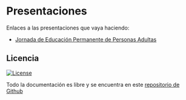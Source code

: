# Presentaciones
Enlaces a las presentaciones que vaya haciendo:

* [Jornada de Educación Permanente de Personas Adultas](https://crdguez.github.io/mis_presentaciones/cledu.html)

## Licencia

[![License](http://img.shields.io/:license-gpl-blue.svg)](http://opensource.org/licenses/GPL-2.0)

Todo la documentación es libre y se encuentra en este [repositorio de Github](https://crdguez.github.io/mis_presentaciones)

## 